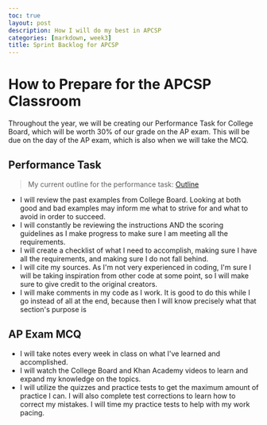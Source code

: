 ```yaml
---
toc: true
layout: post
description: How I will do my best in APCSP
categories: [markdown, week3]
title: Sprint Backlog for APCSP
---
```


# How to Prepare for the APCSP Classroom

Throughout the year, we will be creating our Performance Task for College Board, which will be worth 30% of our grade on the AP exam. This will be due on the day of the AP exam, which is also when we will take the MCQ. 

## Performance Task
> My current outline for the performance task: [Outline](https://annikaliao.github.io/annika/jupyter/2022/09/11/creative-development-outline.html)

- I will review the past examples from College Board. Looking at both good and bad examples may inform me what to strive for and what to avoid in order to succeed.
- I will constantly be reviewing the instructions AND the scoring guidelines as I make progress to make sure I am meeting all the requirements.
- I will create a checklist of what I need to accomplish, making sure I have all the requirements, and making sure I do not fall behind.
- I will cite my sources. As I'm not very experienced in coding, I'm sure I will be taking inspiration from other code at some point, so I will make sure to give credit to the original creators.
- I will make comments in my code as I work. It is good to do this while I go instead of all at the end, because then I will know precisely what that section's purpose is

## AP Exam MCQ

- I will take notes every week in class on what I've learned and accomplished.
- I will watch the College Board and Khan Academy videos to learn and expand my knowledge on the topics.
- I will utilize the quizzes and practice tests to get the maximum amount of practice I can. I will also complete test corrections to learn how to correct my mistakes. I will time my practice tests to help with my work pacing. 